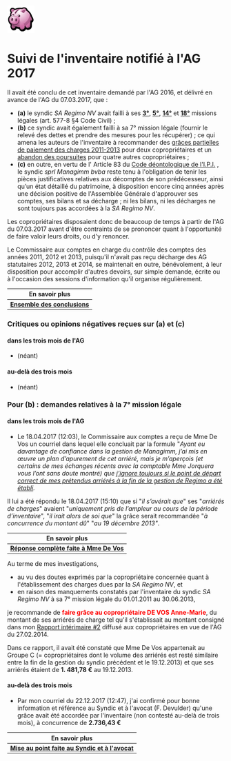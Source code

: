 <link rel="stylesheet" href="normal4.css">

![](icon_earn.png)

# Suivi de l'inventaire notifié à l'AG 2017

Il avait  été conclu de cet inventaire demandé par l'AG 2016, et délivré en avance de l'AG du 07.03.2017, que :

* **(a)** le syndic *SA Regimo NV* avait failli à ses [**3°**](https://sites.google.com/site/brab80invent2016/lien-contractuel-non-autorise-par-l-ag), [**5°**](https://sites.google.com/site/brab80invent2016/conclusions---comptes-financiers), [**14°**](https://sites.google.com/site/brab80invent2016/surfacturations-de-mazout-de-chauffage) et [**18°**](https://sites.google.com/site/brab80invent2016/respect-du-budget) missions légales (art. 577-8 §4 Code Civil) ;
* **(b)** ce syndic avait également failli à sa 7° mission légale (fournir le relevé des dettes et prendre des mesures pour les récupérer) ; ce qui amena les auteurs de l'inventaire à recommander des [grâces partielles de paiement des charges 2011-2013](https://sites.google.com/site/brab80invent2016/rectification-de-charges-de-coproprietaires-individuels) pour deux copropriétaires et un [abandon des poursuites](https://sites.google.com/site/brab80invent2016/abandon-des-poursuites-aupres-des-debiteurs) pour  quatre autres copropriétaires ;
* **(c)** en outre, en vertu de l' Article 83 du [Code déontologique de l'I.P.I.](http://www.ipi.be/lagent-immobilier/la-deontologie-de-lagent-immobilier) , le syndic *sprl Managimm bvba* reste tenu à l'obligation de tenir les pièces justificatives relatives aux décomptes de son prédécesseur, ainsi qu’un état détaillé du patrimoine, à disposition encore cinq années après une décision positive de l'Assemblée Générale d'approuver ses comptes, ses bilans et sa décharge ; ni les bilans, ni les décharges ne sont toujours pas accordées à la *SA Regimo NV*.

Les copropriétaires disposaient donc de beaucoup de temps à partir de l'AG du 07.03.2017 avant d'être contraints de se prononcer quant à l'opportunité de faire valoir leurs droits, ou d'y renoncer.

Le Commissaire aux comptes en charge du contrôle des comptes des années 2011, 2012 et 2013, puisqu'il n'avait pas reçu décharge des AG statutaires 2012, 2013 et 2014, se maintenait en outre, bénévolement, à leur disposition pour accomplir d'autres devoirs, sur simple demande, écrite ou à l'occasion des sessions d'information qu'il organise régulièrement.

| En savoir plus |
| --- |
| [**Ensemble des conclusions**](https://sites.google.com/site/brab80invent2016/conclusions) |

### Critiques ou opinions négatives reçues sur (a) et (c)

#### dans les trois mois de l'AG

* (néant)

#### au-delà des trois mois

* (néant)

### Pour (b)  : demandes relatives à la 7° mission légale 

#### dans les trois mois de l'AG

* Le 18.04.2017 (12:03), le Commissaire aux comptes a reçu de Mme De Vos un courriel dans lequel elle concluait par la formule "*Ayant eu davantage de confiance dans la gestion de Managimm, j’ai mis en &oelig;uvre un plan d’apurement de cet arriéré, mais je m’aperçois (et certains de mes échanges récents avec la comptable Mme Jorquera vous l’ont sans doute montré) que <u>j’ignore toujours si le point de départ correct de mes prétendus arriérés à la fin de la gestion de Regimo a été établi</u>.* 

Il lui a été répondu le 18.04.2017 (15:10) que si "*il s’avérait que*" ses "*arriérés de charges*" avaient "*uniquement pris de l’ampleur au cours de la période d’inventaire*", "*il irait alors de soi que*" la grâce serait recommandée "*à concurrence du montant dû*" "*au 19 décembre 2013"*.

| En savoir plus |
| --- |
| [**Réponse complète faite à Mme De Vos**](http://nimb.ws/g0MNLf) |

Au terme de mes investigations,

* au vu des doutes exprimés par la copropriétaire concernée quant à l'établissement des charges dues par la *SA Regimo NV*, et
* en raison des manquements constatés par l'inventaire du syndic *SA Regimo NV* à sa 7° mission légale du 01.01.2011 au 30.06.2013,

je recommande de <font color="red"><b>faire grâce au copropriétaire DE VOS Anne-Marie</b></font>, du montant de ses arriérés de charge tel qu'il s'établissait au montant consigné dans mon [Rapport intérimaire #2](https://brab80webscom.github.io/Blog/Rapports_CComptes/2014/Rapport_interimaire_2.pdf) diffusé aux copropriétaires en vue de l'AG du 27.02.2014.

Dans ce rapport, il avait été constaté que Mme De Vos appartenait au Groupe C (=  copropriétaires dont le volume des arriérés est resté similaire entre la fin de la gestion du syndic précédent et le 19.12.2013) et que ses arriérés étaient de **1. 481,78 &euro;** au 19.12.2013.

#### au-delà des trois mois

* Par mon courriel du 22.12.2017 (12:47), j'ai confirmé pour bonne information et référence au Syndic et à l'avocat (F. Devulder) qu'une grâce avait été accordée par l'inventaire (non contesté au-delà de trois mois), à concurrence de **2.736,43 &euro;**

| En savoir plus |
| --- |
| [**Mise au point faite au Syndic et à l'avocat**](http://nimb.ws/QvHRL8) |

